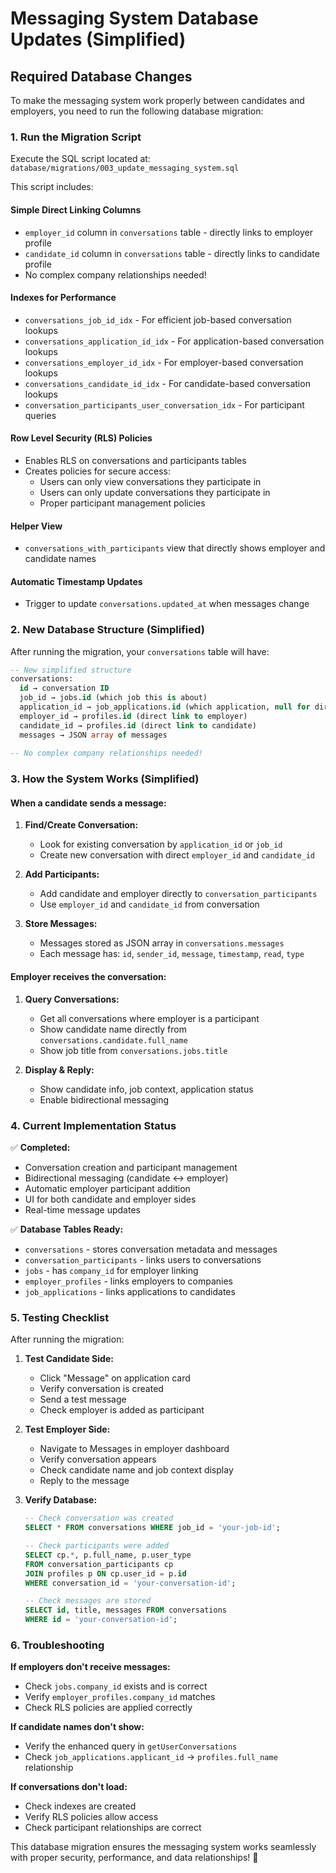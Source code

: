# Messaging System Database Updates (Simplified)

## Required Database Changes

To make the messaging system work properly between candidates and employers, you need to run the following database migration:

### 1. Run the Migration Script

Execute the SQL script located at: `database/migrations/003_update_messaging_system.sql`

This script includes:

#### **Simple Direct Linking Columns**
- `employer_id` column in `conversations` table - directly links to employer profile
- `candidate_id` column in `conversations` table - directly links to candidate profile
- No complex company relationships needed!

#### **Indexes for Performance**
- `conversations_job_id_idx` - For efficient job-based conversation lookups
- `conversations_application_id_idx` - For application-based conversation lookups  
- `conversations_employer_id_idx` - For employer-based conversation lookups
- `conversations_candidate_id_idx` - For candidate-based conversation lookups
- `conversation_participants_user_conversation_idx` - For participant queries

#### **Row Level Security (RLS) Policies**
- Enables RLS on conversations and participants tables
- Creates policies for secure access:
  - Users can only view conversations they participate in
  - Users can only update conversations they participate in
  - Proper participant management policies

#### **Helper View**
- `conversations_with_participants` view that directly shows employer and candidate names

#### **Automatic Timestamp Updates**
- Trigger to update `conversations.updated_at` when messages change

### 2. New Database Structure (Simplified)

After running the migration, your `conversations` table will have:

```sql
-- New simplified structure
conversations:
  id → conversation ID
  job_id → jobs.id (which job this is about)
  application_id → job_applications.id (which application, null for direct interviews)
  employer_id → profiles.id (direct link to employer)
  candidate_id → profiles.id (direct link to candidate)
  messages → JSON array of messages
  
-- No complex company relationships needed!
```

### 3. How the System Works (Simplified)

#### **When a candidate sends a message:**

1. **Find/Create Conversation:**
   - Look for existing conversation by `application_id` or `job_id`
   - Create new conversation with direct `employer_id` and `candidate_id`

2. **Add Participants:**
   - Add candidate and employer directly to `conversation_participants`
   - Use `employer_id` and `candidate_id` from conversation

3. **Store Messages:**
   - Messages stored as JSON array in `conversations.messages`
   - Each message has: `id`, `sender_id`, `message`, `timestamp`, `read`, `type`

#### **Employer receives the conversation:**

1. **Query Conversations:**
   - Get all conversations where employer is a participant
   - Show candidate name directly from `conversations.candidate.full_name`
   - Show job title from `conversations.jobs.title`

2. **Display & Reply:**
   - Show candidate info, job context, application status
   - Enable bidirectional messaging

### 4. Current Implementation Status

✅ **Completed:**
- Conversation creation and participant management
- Bidirectional messaging (candidate ↔ employer)
- Automatic employer participant addition
- UI for both candidate and employer sides
- Real-time message updates

✅ **Database Tables Ready:**
- `conversations` - stores conversation metadata and messages
- `conversation_participants` - links users to conversations  
- `jobs` - has `company_id` for employer linking
- `employer_profiles` - links employers to companies
- `job_applications` - links applications to candidates

### 5. Testing Checklist

After running the migration:

1. **Test Candidate Side:**
   - Click "Message" on application card
   - Verify conversation is created
   - Send a test message
   - Check employer is added as participant

2. **Test Employer Side:**
   - Navigate to Messages in employer dashboard
   - Verify conversation appears
   - Check candidate name and job context display
   - Reply to the message

3. **Verify Database:**
   ```sql
   -- Check conversation was created
   SELECT * FROM conversations WHERE job_id = 'your-job-id';
   
   -- Check participants were added
   SELECT cp.*, p.full_name, p.user_type 
   FROM conversation_participants cp
   JOIN profiles p ON cp.user_id = p.id  
   WHERE conversation_id = 'your-conversation-id';
   
   -- Check messages are stored
   SELECT id, title, messages FROM conversations 
   WHERE id = 'your-conversation-id';
   ```

### 6. Troubleshooting

**If employers don't receive messages:**
- Check `jobs.company_id` exists and is correct
- Verify `employer_profiles.company_id` matches  
- Check RLS policies are applied correctly

**If candidate names don't show:**
- Verify the enhanced query in `getUserConversations` 
- Check `job_applications.applicant_id` → `profiles.full_name` relationship

**If conversations don't load:**
- Check indexes are created
- Verify RLS policies allow access
- Check participant relationships are correct

This database migration ensures the messaging system works seamlessly with proper security, performance, and data relationships! 🚀
